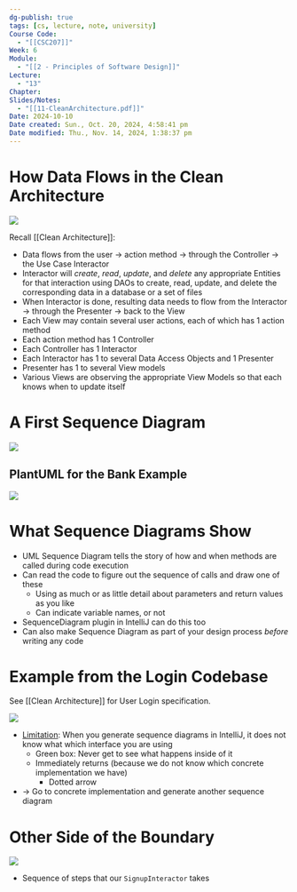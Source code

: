 ```yaml
---
dg-publish: true
tags: [cs, lecture, note, university]
Course Code:
  - "[[CSC207]]"
Week: 6
Module:
  - "[[2 - Principles of Software Design]]"
Lecture:
  - "13"
Chapter: 
Slides/Notes:
  - "[[11-CleanArchitecture.pdf]]"
Date: 2024-10-10
Date created: Sun., Oct. 20, 2024, 4:58:41 pm
Date modified: Thu., Nov. 14, 2024, 1:38:37 pm
---
```


# How Data Flows in the Clean Architecture

![](https://i.imgur.com/HeOnhes.png)

Recall [[Clean Architecture]]:
- Data flows from the user → action method → through the Controller → the Use Case Interactor
- Interactor will *create*, *read*, *update*, and *delete* any appropriate Entities for that interaction using DAOs to create, read, update, and delete the corresponding data in a database or a set of files
- When Interactor is done, resulting data needs to flow from the Interactor → through the Presenter → back to the View
- Each View may contain several user actions, each of which has 1 action method
- Each action method has 1 Controller
- Each Controller has 1 Interactor
- Each Interactor has 1 to several Data Access Objects and 1 Presenter
- Presenter has 1 to several View models
- Various Views are observing the appropriate View Models so that each knows when to update itself

# A First Sequence Diagram

![](https://i.imgur.com/gGf2xA9.png)

## PlantUML for the Bank Example

![](https://i.imgur.com/oP2Gkcj.png)

# What Sequence Diagrams Show

- UML Sequence Diagram tells the story of how and when methods are called during code execution
- Can read the code to figure out the sequence of calls and draw one of these
    - Using as much or as little detail about parameters and return values as you like
    - Can indicate variable names, or not
- SequenceDiagram plugin in IntelliJ can do this too
- Can also make Sequence Diagram as part of your design process *before* writing any code

# Example from the Login Codebase

See [[Clean Architecture]] for User Login specification.

![](https://i.imgur.com/cS57XfN.png)

- <u>Limitation</u>: When you generate sequence diagrams in IntelliJ, it does not know what which interface you are using
    - Green box: Never get to see what happens inside of it
    - Immediately returns (because we do not know which concrete implementation we have)
        - Dotted arrow
- → Go to concrete implementation and generate another sequence diagram

# Other Side of the Boundary

![](https://i.imgur.com/GfhnISI.png)

- Sequence of steps that our `SignupInteractor` takes
